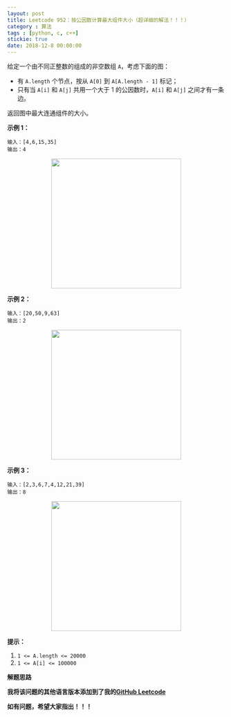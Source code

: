 ```yaml
---
layout: post
title: Leetcode 952：按公因数计算最大组件大小（超详细的解法！！！）
category : 算法
tags : [python, c, c++]
stickie: true
date: 2018-12-8 00:00:00
---
```


给定一个由不同正整数的组成的非空数组 `A`，考虑下面的图：

- 有 `A.length` 个节点，按从 `A[0]` 到 `A[A.length - 1]` 标记；
- 只有当 `A[i]` 和 `A[j]` 共用一个大于 1 的公因数时，`A[i]` 和 `A[j]` 之间才有一条边。

返回图中最大连通组件的大小。

**示例 1：**

```
输入：[4,6,15,35]
输出：4
```

<center class="half">
    <img src="https://assets.leetcode.com/uploads/2018/12/01/ex1.png" width="300" hegiht="150">
</center>

**示例 2：**

```
输入：[20,50,9,63]
输出：2
```

<center class="half">
    <img src="https://assets.leetcode.com/uploads/2018/12/01/ex2.png" width="300" hegiht="150">
</center>

**示例 3：**

```
输入：[2,3,6,7,4,12,21,39]
输出：8
```

 <center class="half">
    <img src="https://assets.leetcode.com/uploads/2018/12/01/ex3.png" width="300" hegiht="150">
</center>

**提示：**

1. `1 <= A.length <= 20000`
2. `1 <= A[i] <= 100000`

**解题思路**



**我将该问题的其他语言版本添加到了我的[GitHub Leetcode](https://github.com/luliyucoordinate/Leetcode)**

**如有问题，希望大家指出！！！**